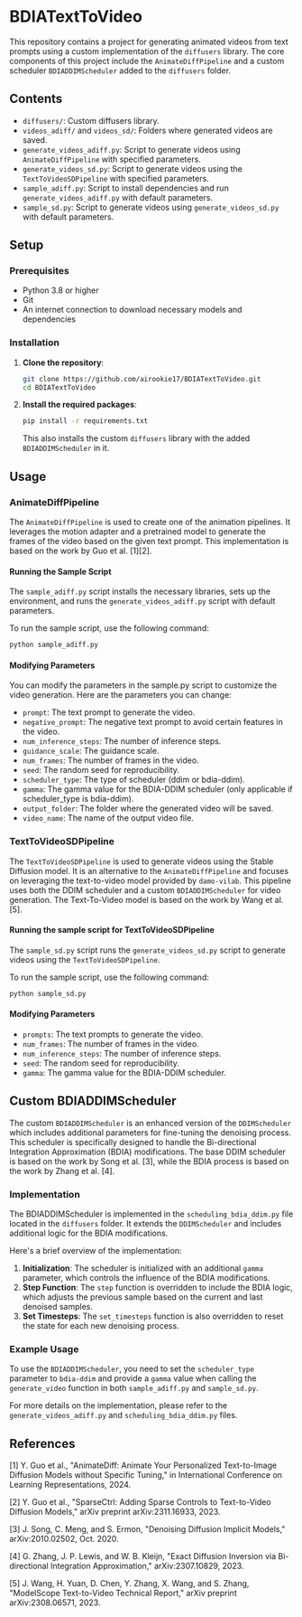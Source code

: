 # BDIATextToVideo

This repository contains a project for generating animated videos from text prompts using a custom implementation of the `diffusers` library. The core components of this project include the `AnimateDiffPipeline` and a custom scheduler `BDIADDIMScheduler` added to the `diffusers` folder.

## Contents

- `diffusers/`: Custom diffusers library.
- `videos_adiff/` and `videos_sd/`: Folders where generated videos are saved.
- `generate_videos_adiff.py`: Script to generate videos using `AnimateDiffPipeline` with specified parameters.
- `generate_videos_sd.py`: Script to generate videos using the `TextToVideoSDPipeline` with specified parameters.
- `sample_adiff.py`: Script to install dependencies and run `generate_videos_adiff.py` with default parameters.
- `sample_sd.py`: Script to generate videos using `generate_videos_sd.py` with default parameters.

## Setup

### Prerequisites

- Python 3.8 or higher
- Git
- An internet connection to download necessary models and dependencies

### Installation

1. **Clone the repository**:

   ```bash
   git clone https://github.com/airookie17/BDIATextToVideo.git
   cd BDIATextToVideo

2. **Install the required packages**:
  
   ```bash
   pip install -r requirements.txt
   ```
   This also installs the custom `diffusers` library with the added `BDIADDIMScheduler` in it.

## Usage

### AnimateDiffPipeline

The `AnimateDiffPipeline` is used to create one of the animation pipelines. It leverages the motion adapter and a pretrained model to generate the frames of the video based on the given text prompt. This implementation is based on the work by Guo et al. [1][2].

#### Running the Sample Script

The `sample_adiff.py` script installs the necessary libraries, sets up the environment, and runs the `generate_videos_adiff.py` script with default parameters.

To run the sample script, use the following command:

   ```bash
   python sample_adiff.py
```
#### Modifying Parameters

You can modify the parameters in the sample.py script to customize the video generation. Here are the parameters you can change:

- `prompt`: The text prompt to generate the video.
- `negative_prompt`: The negative text prompt to avoid certain features in the video.
- `num_inference_steps`: The number of inference steps.
- `guidance_scale`: The guidance scale.
- `num_frames`: The number of frames in the video.
- `seed`: The random seed for reproducibility.
- `scheduler_type`: The type of scheduler (ddim or bdia-ddim).
- `gamma`: The gamma value for the BDIA-DDIM scheduler (only applicable if scheduler_type is bdia-ddim).
- `output_folder`: The folder where the generated video will be saved.
- `video_name`: The name of the output video file.

### TextToVideoSDPipeline

The `TextToVideoSDPipeline` is used to generate videos using the Stable Diffusion model. It is an alternative to the `AnimateDiffPipeline` and focuses on leveraging the text-to-video model provided by `damo-vilab`. This pipeline uses both the DDIM scheduler and a custom `BDIADDIMScheduler` for video generation. The Text-To-Video model is based on the work by Wang et al. [5].

#### Running the sample script for TextToVideoSDPipeline

The `sample_sd.py` script runs the `generate_videos_sd.py` script to generate videos using the `TextToVideoSDPipeline`.

To run the sample script, use the following command:

   ```bash
   python sample_sd.py
```
#### Modifying Parameters

- `prompts`: The text prompts to generate the video.
- `num_frames`: The number of frames in the video.
- `num_inference_steps`: The number of inference steps.
- `seed`: The random seed for reproducibility.
- `gamma`: The gamma value for the BDIA-DDIM scheduler.

## Custom BDIADDIMScheduler

The custom `BDIADDIMScheduler` is an enhanced version of the `DDIMScheduler` which includes additional parameters for fine-tuning the denoising process. This scheduler is specifically designed to handle the Bi-directional Integration Approximation (BDIA) modifications. The base DDIM scheduler is based on the work by Song et al. [3], while the BDIA process is based on the work by Zhang et al. [4].

### Implementation

The BDIADDIMScheduler is implemented in the `scheduling_bdia_ddim.py` file located in the `diffusers` folder. It extends the `DDIMScheduler` and includes additional logic for the BDIA modifications.

Here's a brief overview of the implementation:

1. **Initialization**: The scheduler is initialized with an additional `gamma` parameter, which controls the influence of the BDIA modifications.
2. **Step Function**: The `step` function is overridden to include the BDIA logic, which adjusts the previous sample based on the current and last denoised samples.
3. **Set Timesteps**: The `set_timesteps` function is also overridden to reset the state for each new denoising process.

### Example Usage

To use the `BDIADDIMScheduler`, you need to set the `scheduler_type` parameter to `bdia-ddim` and provide a `gamma` value when calling the `generate_video` function in both `sample_adiff.py` and `sample_sd.py`.

For more details on the implementation, please refer to the `generate_videos_adiff.py` and `scheduling_bdia_ddim.py` files.

## References

[1] Y. Guo et al., "AnimateDiff: Animate Your Personalized Text-to-Image Diffusion Models without Specific Tuning," in International Conference on Learning Representations, 2024.

[2] Y. Guo et al., "SparseCtrl: Adding Sparse Controls to Text-to-Video Diffusion Models," arXiv preprint arXiv:2311.16933, 2023.

[3] J. Song, C. Meng, and S. Ermon, "Denoising Diffusion Implicit Models," arXiv:2010.02502, Oct. 2020.

[4] G. Zhang, J. P. Lewis, and W. B. Kleijn, "Exact Diffusion Inversion via Bi-directional Integration Approximation," arXiv:2307.10829, 2023.

[5] J. Wang, H. Yuan, D. Chen, Y. Zhang, X. Wang, and S. Zhang, "ModelScope Text-to-Video Technical Report," arXiv preprint arXiv:2308.06571, 2023.
